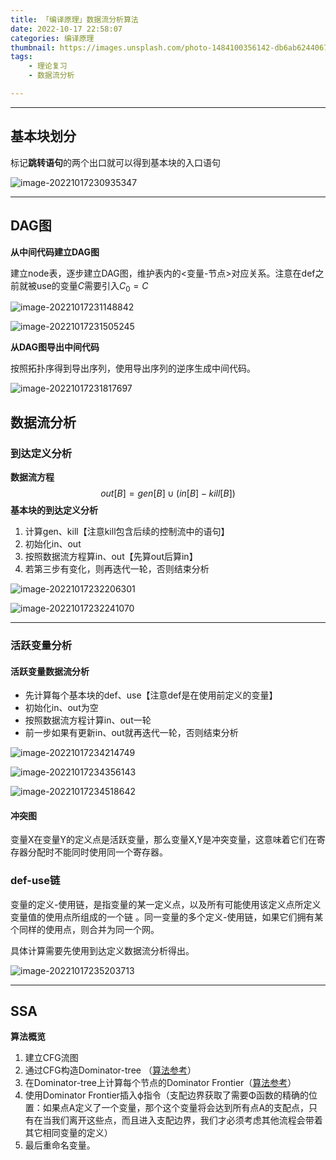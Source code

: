 ```yaml
---
title: 「编译原理」数据流分析算法
date: 2022-10-17 22:58:07
categories: 编译原理
thumbnail: https://images.unsplash.com/photo-1484100356142-db6ab6244067?ixlib=rb-4.0.3&ixid=MnwxMjA3fDB8MHxwaG90by1wYWdlfHx8fGVufDB8fHx8&auto=format&fit=crop&w=1067&q=80
tags:
    - 理论复习
    - 数据流分析

---
```


-----



## 基本块划分

标记**跳转语句**的两个出口就可以得到基本块的入口语句

![image-20221017230935347](compiler-dataflowAnalysis/image-20221017230935347.png)

---

## DAG图

**从中间代码建立DAG图**

建立node表，逐步建立DAG图，维护表内的<变量-节点>对应关系。注意在def之前就被use的变量$C$需要引入$C_0 = C$

![image-20221017231148842](compiler-dataflowAnalysis/image-20221017231148842.png)

![image-20221017231505245](compiler-dataflowAnalysis/image-20221017231505245.png)

**从DAG图导出中间代码**

按照拓扑序得到导出序列，使用导出序列的逆序生成中间代码。

![image-20221017231817697](compiler-dataflowAnalysis/image-20221017231817697.png)

## 数据流分析

### 到达定义分析

**数据流方程**
$$
out[B] = gen[B] \cup ( in[B] - kill[B] )
$$
**基本块的到达定义分析**

1. 计算gen、kill【注意kill包含后续的控制流中的语句】
2. 初始化in、out
3. 按照数据流方程算in、out【先算out后算in】
4. 若第三步有变化，则再迭代一轮，否则结束分析

![image-20221017232206301](compiler-dataflowAnalysis/image-20221017232206301.png)

![image-20221017232241070](compiler-dataflowAnalysis/image-20221017232241070.png)

----

### 活跃变量分析

#### 活跃变量数据流分析

- 先计算每个基本块的def、use【注意def是在使用前定义的变量】
- 初始化in、out为空
- 按照数据流方程计算in、out一轮
- 前一步如果有更新in、out就再迭代一轮，否则结束分析

![image-20221017234214749](compiler-dataflowAnalysis/image-20221017234214749.png)

![image-20221017234356143](compiler-dataflowAnalysis/image-20221017234356143.png)

![image-20221017234518642](compiler-dataflowAnalysis/image-20221017234518642.png)

#### 冲突图

变量X在变量Y的定义点是活跃变量，那么变量X,Y是冲突变量，这意味着它们在寄存器分配时不能同时使用同一个寄存器。

### def-use链

变量的定义-使用链，是指变量的某一定义点，以及所有可能使用该定义点所定义变量值的使用点所组成的一个链 。同一变量的多个定义-使用链，如果它们拥有某个同样的使用点，则合并为同一个网。

具体计算需要先使用到达定义数据流分析得出。 

![image-20221017235203713](compiler-dataflowAnalysis/image-20221017235203713.png)

---

## SSA

**算法概览**

1. 建立CFG流图
2. 通过CFG构造Dominator-tree （[算法参考](https://blog.csdn.net/Dong_HFUT/article/details/121375025)）
3. 在Dominator-tree上计算每个节点的Dominator Frontier（[算法参考](https://blog.csdn.net/dashuniuniu/article/details/52224882)）
4. 使用Dominator Frontier插入ϕ指令（支配边界获取了需要Φ函数的精确的位置：如果点A定义了一个变量，那个这个变量将会达到所有点A的支配点，只有在当我们离开这些点，而且进入支配边界，我们才必须考虑其他流程会带着其它相同变量的定义）
5. 最后重命名变量。
